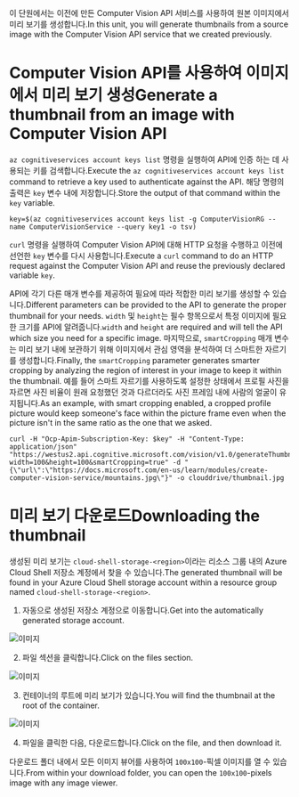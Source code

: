 <span data-ttu-id="4e910-101">이 단원에서는 이전에 만든 Computer Vision API 서비스를 사용하여 원본 이미지에서 미리 보기를 생성합니다.</span><span class="sxs-lookup"><span data-stu-id="4e910-101">In this unit, you will generate thumbnails from a source image with the Computer Vision API service that we created previously.</span></span>

# <a name="generate-a-thumbnail-from-an-image-with-computer-vision-api"></a><span data-ttu-id="4e910-102">Computer Vision API를 사용하여 이미지에서 미리 보기 생성</span><span class="sxs-lookup"><span data-stu-id="4e910-102">Generate a thumbnail from an image with Computer Vision API</span></span>

<span data-ttu-id="4e910-103">`az cognitiveservices account keys list` 명령을 실행하여 API에 인증 하는 데 사용되는 키를 검색합니다.</span><span class="sxs-lookup"><span data-stu-id="4e910-103">Execute the `az cognitiveservices account keys list` command to retrieve a key used to authenticate against the API.</span></span> <span data-ttu-id="4e910-104">해당 명령의 출력은 `key` 변수 내에 저장합니다.</span><span class="sxs-lookup"><span data-stu-id="4e910-104">Store the output of that command within the `key` variable.</span></span>

```azurecli
key=$(az cognitiveservices account keys list -g ComputerVisionRG --name ComputerVisionService --query key1 -o tsv)
```

<span data-ttu-id="4e910-105">`curl` 명령을 실행하여 Computer Vision API에 대해 HTTP 요청을 수행하고 이전에 선언한 `key` 변수를 다시 사용합니다.</span><span class="sxs-lookup"><span data-stu-id="4e910-105">Execute a `curl` command to do an HTTP request against the Computer Vision API and reuse the previously declared variable `key`.</span></span>

<span data-ttu-id="4e910-106">API에 각기 다른 매개 변수를 제공하여 필요에 따라 적합한 미리 보기를 생성할 수 있습니다.</span><span class="sxs-lookup"><span data-stu-id="4e910-106">Different parameters can be provided to the API to generate the proper thumbnail for your needs.</span></span> <span data-ttu-id="4e910-107">`width` 및 `height`는 필수 항목으로서 특정 이미지에 필요한 크기를 API에 알려줍니다.</span><span class="sxs-lookup"><span data-stu-id="4e910-107">`width` and `height` are required and will tell the API which size you need for a specific image.</span></span> <span data-ttu-id="4e910-108">마지막으로, `smartCropping` 매개 변수는 미리 보기 내에 보관하기 위해 이미지에서 관심 영역을 분석하여 더 스마트한 자르기를 생성합니다.</span><span class="sxs-lookup"><span data-stu-id="4e910-108">Finally, the `smartCropping` parameter generates smarter cropping by analyzing the region of interest in your image to keep it within the thumbnail.</span></span> <span data-ttu-id="4e910-109">예를 들어 스마트 자르기를 사용하도록 설정한 상태에서 프로필 사진을 자르면 사진 비율이 원래 요청했던 것과 다르더라도 사진 프레임 내에 사람의 얼굴이 유지됩니다.</span><span class="sxs-lookup"><span data-stu-id="4e910-109">As an example, with smart cropping enabled, a cropped profile picture would keep someone's face within the picture frame even when the picture isn't in the same ratio as the one that we asked.</span></span>

```azurecli
curl -H "Ocp-Apim-Subscription-Key: $key" -H "Content-Type: application/json" "https://westus2.api.cognitive.microsoft.com/vision/v1.0/generateThumbnail?width=100&height=100&smartCropping=true" -d "{\"url\":\"https://docs.microsoft.com/en-us/learn/modules/create-computer-vision-service/mountains.jpg\"}" -o clouddrive/thumbnail.jpg
```

# <a name="downloading-the-thumbnail"></a><span data-ttu-id="4e910-110">미리 보기 다운로드</span><span class="sxs-lookup"><span data-stu-id="4e910-110">Downloading the thumbnail</span></span>

<span data-ttu-id="4e910-111">생성된 미리 보기는 `cloud-shell-storage-<region>`이라는 리소스 그룹 내의 Azure Cloud Shell 저장소 계정에서 찾을 수 있습니다.</span><span class="sxs-lookup"><span data-stu-id="4e910-111">The generated thumbnail will be found in your Azure Cloud Shell storage account within a resource group named `cloud-shell-storage-<region>`.</span></span>

1. <span data-ttu-id="4e910-112">자동으로 생성된 저장소 계정으로 이동합니다.</span><span class="sxs-lookup"><span data-stu-id="4e910-112">Get into the automatically generated storage account.</span></span>

![이미지](../images/storage-account.png)

2. <span data-ttu-id="4e910-114">파일 섹션을 클릭합니다.</span><span class="sxs-lookup"><span data-stu-id="4e910-114">Click on the files section.</span></span>

![이미지](../images/storage-account-click-on-files.png)

3. <span data-ttu-id="4e910-116">컨테이너의 루트에 미리 보기가 있습니다.</span><span class="sxs-lookup"><span data-stu-id="4e910-116">You will find the thumbnail at the root of the container.</span></span>

![이미지](../images/storage-account-thumbnail.png)

4. <span data-ttu-id="4e910-118">파일을 클릭한 다음, 다운로드합니다.</span><span class="sxs-lookup"><span data-stu-id="4e910-118">Click on the file, and then download it.</span></span>

<span data-ttu-id="4e910-119">다운로드 폴더 내에서 모든 이미지 뷰어를 사용하여 `100x100`-픽셀 이미지를 열 수 있습니다.</span><span class="sxs-lookup"><span data-stu-id="4e910-119">From within your download folder, you can open the `100x100`-pixels image with any image viewer.</span></span>